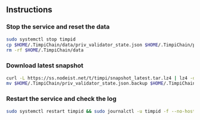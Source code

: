 ## Instructions

### Stop the service and reset the data

```bash
sudo systemctl stop timpid
cp $HOME/.TimpiChain/data/priv_validator_state.json $HOME/.TimpiChain/priv_validator_state.json.backup
rm -rf $HOME/.TimpiChain/data
```

### Download latest snapshot

```bash
curl -L https://ss.nodeist.net/t/timpi/snapshot_latest.tar.lz4 | lz4 -dc - | tar -xf - -C $HOME/.TimpiChain --strip-components 2
mv $HOME/.TimpiChain/priv_validator_state.json.backup $HOME/.TimpiChain/data/priv_validator_state.json
```

### Restart the service and check the log

```bash
sudo systemctl restart timpid && sudo journalctl -u timpid -f --no-hostname -o cat
```
